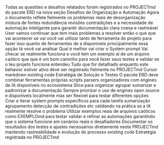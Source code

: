  Todas as questões e desafios relatados foram registrados no PROJECTmd do pacote ERD na nova seção Desafios de Organização e Automação
Agora o documento reflete fielmente os problemas reais de desorganização mistura de fontes redundância revisões contradições e a necessidade de automação inteligente para garantir documentação clara coesa e rastreável
User
vamos continuar que tem mais problemas a resolver então o que que vai acontecer se vai você vai utilizar tanto de ferramenta do projeto para fazer isso quanto de ferramentas de a disponíveis principalmente essa opção tá você vai analisar Qual é melhor vai criar o System prompt Vai checar se realmente funciona e você tem um exemplo aí de um arquivo caótico que que é um bom caminho para você fazer seus testes e validar se o teu projeto funciona entendeu
Tudo que for detalhado enquanto este behavior estiver ativo deve ser registrado fielmente no PROJECTmd
Cursor
markdown
  existing code 
 Estratégia de Solução e Testes
 O pacote ERD deve combinar ferramentas próprias scripts parsers organizadores com engines de IA disponíveis no ecossistema Slice para organizar agrupar sumarizar e padronizar a documentação
 Sempre priorizar o uso de engines open source e disponíveis localmente mas ser flexível para testar diferentes opções
 Criar e iterar system prompts específicos para cada tarefa sumarização agrupamento detecção de contradições etc validando na prática se a IA realmente resolve o problema
 Utilizar exemplos reais de arquivos caóticos como EXEMPLOmd para testar validar e refinar as automações garantindo que o sistema funcione em cenários reais e desafiadores
 Documentar os resultados dos testes e ajustes necessários diretamente neste PROJECTmd mantendo rastreabilidade e evolução do processo
  existing code 
 Estratégia registrada no PROJECTmd